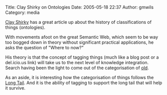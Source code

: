 Title: Clay Shirky on Ontologies
Date: 2005-05-18 22:37
Author: gmwils
Category: media

[Clay Shirky][] has a great article up about the history of
classifications of things (ontologies).

With movements afoot on the great Semantic Web, which seem to be way too
bogged down in theory without significant practical applications, he
asks the question of "Where to now?"

His theory is that the concept of tagging things (much like a blog post
or a del.icio.us link) will take us to the next level of knowledge
integration. Search having been the light to come out of the
categorisation of [old][].

As an aside, it is interesting how the categorisation of things follows
the [Long Tail][]. And it is the ability of tagging to support the long
tail that will help it survive.

  [Clay Shirky]: http://shirky.com/writings/ontology_overrated.html
  [old]: http://dir.yahoo.com/
  [Long Tail]: http://longtail.typepad.com/the_long_tail/2005/05/the_origins_of_.html
